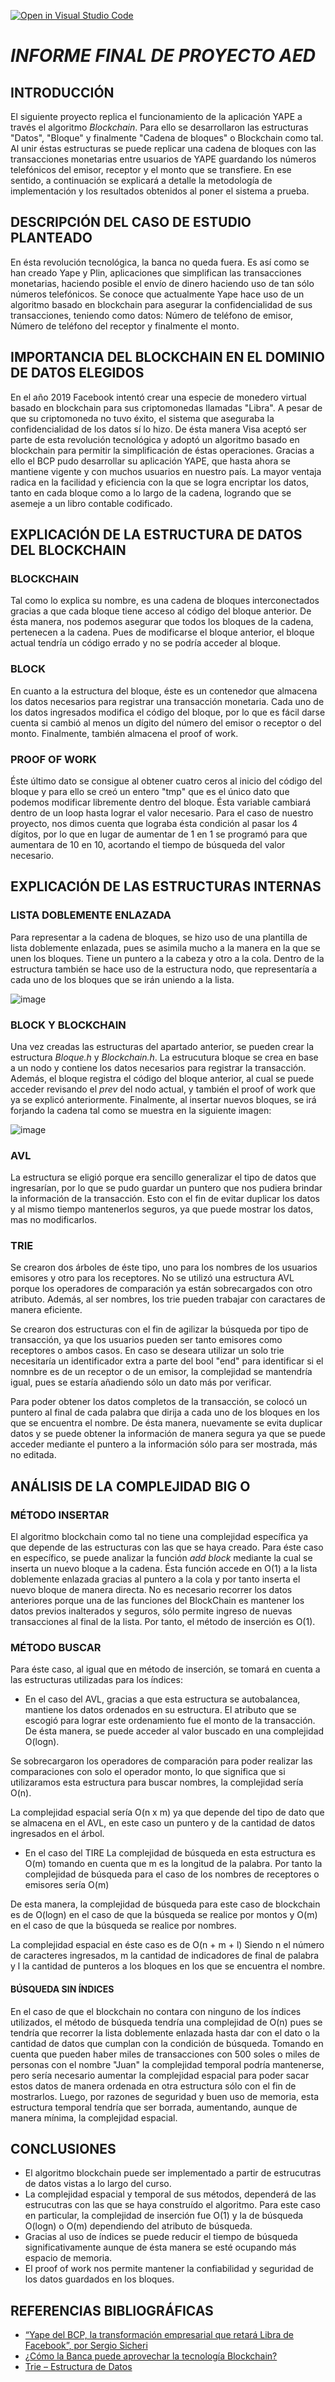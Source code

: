 [![Open in Visual Studio Code](https://classroom.github.com/assets/open-in-vscode-c66648af7eb3fe8bc4f294546bfd86ef473780cde1dea487d3c4ff354943c9ae.svg)](https://classroom.github.com/online_ide?assignment_repo_id=8699321&assignment_repo_type=AssignmentRepo)


# *INFORME FINAL DE PROYECTO AED*

## INTRODUCCIÓN
El siguiente proyecto replica el funcionamiento de la aplicación YAPE a través el algoritmo *Blockchain*. Para ello se desarrollaron las estructuras "Datos", "Bloque" y finalmente "Cadena de bloques" o Blockchain como tal. Al unir éstas estructuras se puede replicar una cadena de bloques con las transacciones monetarias entre usuarios de YAPE guardando los números telefónicos del emisor, receptor y el monto que se transfiere. En ese sentido, a continuación se explicará a detalle la metodología de implementación y los resultados obtenidos al poner el sistema a prueba.

## DESCRIPCIÓN DEL CASO DE ESTUDIO PLANTEADO
En ésta revolución tecnológica, la banca no queda fuera. Es así como se han creado Yape y Plin, aplicaciones que simplifican las transacciones monetarias, haciendo posible el envío de dinero haciendo uso de tan sólo números telefónicos. Se conoce que actualmente Yape hace uso de un algoritmo basado en blockchain para asegurar la confidencialidad de sus transacciones, teniendo como datos: Número de teléfono de emisor, Número de teléfono del receptor y finalmente el monto.

## IMPORTANCIA DEL BLOCKCHAIN EN EL DOMINIO DE DATOS ELEGIDOS
En el año 2019 Facebook intentó crear una especie de monedero virtual basado en blockchain para sus criptomonedas llamadas "Libra". A pesar de que su criptomoneda no tuvo éxito, el sistema que aseguraba la confidencialidad de los datos sí lo hizo. De ésta manera Visa aceptó ser parte de esta revolución tecnológica y adoptó un algoritmo basado en blockchain para permitir la simplificación de éstas operaciones. Gracias a ello el BCP pudo desarrollar su aplicación YAPE, que hasta ahora se mantiene vigente y con muchos usuarios en nuestro país.
La mayor ventaja radica en la facilidad y eficiencia con la que se logra encriptar los datos, tanto en cada bloque como a lo largo de la cadena, logrando que se asemeje a un libro contable codificado. 

## EXPLICACIÓN DE LA ESTRUCTURA DE DATOS DEL BLOCKCHAIN

### BLOCKCHAIN
Tal como lo explica su nombre, es una cadena de bloques interconectados gracias a que cada bloque tiene acceso al código del bloque anterior. De ésta manera, nos podemos asegurar que todos los bloques de la cadena, pertenecen a la cadena. Pues de modificarse el bloque anterior, el bloque actual tendría un código errado y no se podría acceder al bloque.

### BLOCK
En cuanto a la estructura del bloque, éste es un contenedor que almacena los datos necesarios para registrar una transacción monetaria. Cada uno de los datos ingresados modifica el código del bloque, por lo que es fácil darse cuenta si cambió al menos un dígito del número del emisor o receptor o del monto. Finalmente, también almacena el proof of work. 

### PROOF OF WORK
Éste último dato se consigue al obtener cuatro ceros al inicio del código del bloque y para ello se creó un entero "tmp" que es el único dato que podemos modificar libremente dentro del bloque. Ésta variable cambiará dentro de un loop hasta lograr el valor necesario. Para el caso de nuestro proyecto, nos dimos cuenta que lograba ésta condición al pasar los 4 dígitos, por lo que en lugar de aumentar de 1 en 1 se programó para que aumentara de 10 en 10, acortando el tiempo de búsqueda del valor necesario.

## EXPLICACIÓN DE LAS ESTRUCTURAS INTERNAS

### LISTA DOBLEMENTE ENLAZADA
Para representar a la cadena de bloques, se hizo uso de una plantilla de lista doblemente enlazada, pues se asimila mucho a la manera en la que se unen los bloques. Tiene un puntero a la cabeza y otro a la cola. Dentro de la estructura también se hace uso de la estructura nodo, que representaría a cada uno de los bloques que se irán uniendo a la lista.

![image](https://user-images.githubusercontent.com/40670048/196302472-4394cef1-0c67-4635-972c-98b97b1322c8.png)

### BLOCK Y BLOCKCHAIN
Una vez creadas las estructuras del apartado anterior, se pueden crear la estructura *Bloque.h* y *Blockchain.h*. La estrucutura bloque se crea en base a un nodo y contiene los datos necesarios para registrar la transacción. Además, el bloque registra el código del bloque anterior, al cual se puede acceder revisando el *prev* del nodo actual, y también el proof of work que ya se explicó anteriormente. Finalmente, al insertar nuevos bloques, se irá forjando la cadena tal como se muestra en la siguiente imagen:

![image](https://user-images.githubusercontent.com/40670048/196302842-6f1d1241-9164-4322-b071-beee7e1eb522.png)

### AVL
La estructura se eligió porque era sencillo generalizar el tipo de datos que ingresarían, por lo que se pudo guardar un puntero que nos pudiera brindar la información de la transacción. Esto con el fin de evitar duplicar los datos y al mismo tiempo mantenerlos seguros, ya que puede mostrar los datos, mas no modificarlos.

### TRIE
Se crearon dos árboles de éste tipo, uno para los nombres de los usuarios emisores y otro para los receptores. No se utilizó una estructura AVL porque los operadores de comparación ya están sobrecargados con otro atributo. Además, al ser nombres, los trie pueden trabajar con caractares de manera eficiente.

Se crearon dos estructuras con el fin de agilizar la búsqueda por tipo de transacción, ya que los usuarios pueden ser tanto emisores como receptores o ambos casos. En caso se deseara utilizar un solo trie necesitaría un identificador extra a parte del bool "end" para identificar si el nomnbre es de un receptor o de un emisor, la complejidad se mantendría igual, pues se estaría añadiendo sólo un dato más por verificar.

Para poder obtener los datos completos de la transacción, se colocó un puntero al final de cada palabra que dirija a cada uno de los bloques en los que se encuentra el nombre. De ésta manera, nuevamente se evita duplicar datos y se puede obtener la información de manera segura ya que se puede acceder mediante el puntero a la información sólo para ser mostrada, más no editada.

## ANÁLISIS DE LA COMPLEJIDAD BIG O

### MÉTODO INSERTAR
El algoritmo blockchain como tal no tiene una complejidad específica ya que depende de las estructuras con las que se haya creado. Para éste caso en específico, se puede analizar la función *add block* mediante la cual se inserta un nuevo bloque a la cadena. Ésta función accede en O(1) a la lista doblemente enlazada gracias al puntero a la cola y por tanto inserta el nuevo bloque de manera directa. No es necesario recorrer los datos anteriores porque una de las funciones del BlockChain es mantener los datos previos inalterados y seguros, sólo permite ingreso de nuevas transacciones al final de la lista. Por tanto, el método de inserción es O(1).

### MÉTODO BUSCAR
Para éste caso, al igual que en método de inserción, se tomará en cuenta a las estructuras utilizadas para los índices:

* En el caso del AVL, gracias a que esta estructura se autobalancea, mantiene los datos ordenados en su estructura. El atributo que se escogió para lograr este ordenamiento fue el monto de la transacción. De ésta manera, se puede acceder al valor buscado en una complejidad O(logn).

Se sobrecargaron los operadores de comparación para poder realizar las comparaciones con solo el operador monto, lo que significa que si utilizaramos esta estructura para buscar nombres, la complejidad sería O(n).

La complejidad espacial sería O(n x m) ya que depende del tipo de dato que se almacena en el AVL, en este caso un puntero y de la cantidad de datos ingresados en el árbol.

* En el caso del TIRE La complejidad de búsqueda en esta estructura es O(m) tomando en cuenta que m es la longitud de la palabra. Por tanto la complejidad de búsqueda para el caso de los nombres de receptores o emisores sería O(m)

De esta manera, la complejidad de búsqueda para este caso de blockchain es de O(logn) en el caso de que la búsqueda se realice por montos y O(m) en el caso de que la búsqueda se realice por nombres.

La complejidad espacial en éste caso es de O(n + m + l) Siendo n el número de caracteres ingresados, m la cantidad de indicadores de final de palabra y l la cantidad de punteros a los bloques en los que se encuentra el nombre.

#### BÚSQUEDA SIN ÍNDICES
En el caso de que el blockchain no contara con ninguno de los índices utilizados, el método de búsqueda tendría una complejidad de O(n) pues se tendría que recorrer la lista doblemente enlazada hasta dar con el dato o la cantidad de datos que cumplan con la condición de búsqueda. Tomando en cuenta que pueden haber miles de transacciones con 500 soles o miles de personas con el nombre "Juan" la complejidad temporal podría mantenerse, pero sería necesario aumentar la complejidad espacial para poder sacar estos datos de manera ordenada en otra estructura sólo con el fin de mostrarlos. Luego, por razones de seguridad y buen uso de memoria, esta estructura temporal tendría que ser borrada, aumentando, aunque de manera mínima, la complejidad espacial.

## CONCLUSIONES

* El algoritmo blockchain puede ser implementado a partir de estrucutras de datos vistas a lo largo del curso.
* La complejidad espacial y temporal de sus métodos, dependerá de las estrucutras con las que se haya construído el algoritmo. Para este caso en particular, la complejidad de inserción fue O(1) y la de búsqueda O(logn) o O(m) dependiendo del atributo de búsqueda.
* Gracias al uso de índices se puede reducir el tiempo de búsqueda significativamente aunque de ésta manera se esté ocupando más espacio de memoria.
* El proof of work nos permite mantener la confiabilidad y seguridad de los datos guardados en los bloques.

## REFERENCIAS BIBLIOGRÁFICAS
* [“Yape del BCP, la transformación empresarial que retará Libra de Facebook”, por Sergio Sicheri](https://elcomercio.pe/tecnologia/bcp-app-yape-transformacion-empresarial-retara-libra-facebook-sergio-sicheri-nnda-noticia-650359-noticia/?ref=ecr)
* [¿Cómo la Banca puede aprovechar la tecnología Blockchain?](https://www.fisagrp.com/blogs/la-banca-aprovecha-la-tecnologia-blockchain.html)
* [Trie – Estructura de Datos](https://oiaunlam.wordpress.com/2016/05/02/trie/)


